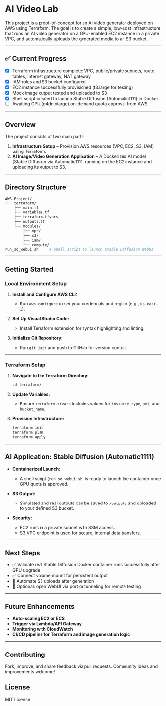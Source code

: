 # AI Video Lab

This project is a proof-of-concept for an AI video generator deployed on AWS using Terraform. The goal is to create a simple, low-cost infrastructure that runs an AI video generator on a GPU-enabled EC2 instance in a private VPC, and automatically uploads the generated media to an S3 bucket.

---

## ✅ Current Progress

- [x] Terraform infrastructure complete: VPC, public/private subnets, route tables, internet gateway, NAT gateway
- [x] IAM roles and S3 bucket configured
- [x] EC2 instance successfully provisioned (t3.large for testing)
- [x] Mock image output tested and uploaded to S3
- [x] Shell script created to launch Stable Diffusion (Automatic1111) in Docker
- [ ] Awaiting GPU (g4dn.xlarge) on-demand quota approval from AWS

---

## Overview

The project consists of two main parts:

1. **Infrastructure Setup** – Provision AWS resources (VPC, EC2, S3, IAM) using Terraform.
2. **AI Image/Video Generation Application** – A Dockerized AI model (Stable Diffusion via Automatic1111) running on the EC2 instance and uploading its output to S3.

---

## Directory Structure

```bash
AWS-Project/
└── terraform/
    ├── main.tf
    ├── variables.tf
    ├── terraform.tfvars
    ├── outputs.tf
    └── modules/
        ├── vpc/
        ├── s3/
        ├── iam/
        └── compute/
run_sd_webui.sh     # Shell script to launch Stable Diffusion WebUI
```

---

## Getting Started

### Local Environment Setup

1. **Install and Configure AWS CLI:**
   - Run `aws configure` to set your credentials and region (e.g., `us-east-1`).

2. **Set Up Visual Studio Code:**
   - Install Terraform extension for syntax highlighting and linting.

3. **Initialize Git Repository:**
   - Run `git init` and push to GitHub for version control.

---

### Terraform Setup

1. **Navigate to the Terraform Directory:**
   ```bash
   cd terraform/
   ```

2. **Update Variables:**
   - Ensure `terraform.tfvars` includes values for `instance_type`, `ami`, and `bucket_name`.

3. **Provision Infrastructure:**
   ```bash
   terraform init
   terraform plan
   terraform apply
   ```

---

## AI Application: Stable Diffusion (Automatic1111)

- **Containerized Launch:**
  - A shell script (`run_sd_webui.sh`) is ready to launch the container once GPU quota is approved.

- **S3 Output:**
  - Simulated and real outputs can be saved to `/outputs` and uploaded to your defined S3 bucket.

- **Security:**
  - EC2 runs in a private subnet with SSM access.
  - S3 VPC endpoint is used for secure, internal data transfers.

---

## Next Steps

- ✅ Validate real Stable Diffusion Docker container runs successfully after GPU upgrade
- ✅ Connect volume mount for persistent output
- 🔄 Automate S3 uploads after generation
- 🚀 Optional: open WebUI via port or tunneling for remote testing

---

## Future Enhancements

- **Auto-scaling EC2 or ECS**
- **Trigger via Lambda/API Gateway**
- **Monitoring with CloudWatch**
- **CI/CD pipeline for Terraform and image generation logic**

---

## Contributing

Fork, improve, and share feedback via pull requests. Community ideas and improvements welcome!

## License

MIT License
